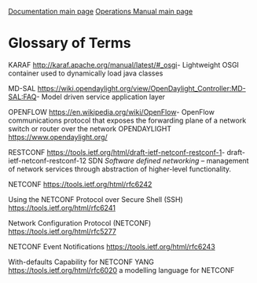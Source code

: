 [Documentation main page](https://frinxio.github.io/Frinx-docs/)
[Operations Manual main page](https://frinxio.github.io/Frinx-docs/FRINX_ODL_Distribution/Carbon/operations_manual.html)
# Glossary of Terms
KARAF <http://karaf.apache.org/manual/latest/#_osgi>- Lightweight OSGI container used to dynamically load java classes

MD-SAL <https://wiki.opendaylight.org/view/OpenDaylight_Controller:MD-SAL:FAQ>- Model driven service application layer

OPENFLOW <https://en.wikipedia.org/wiki/OpenFlow>- OpenFlow communications protocol that exposes the forwarding plane of a network switch or router over the network OPENDAYLIGHT <https://www.opendaylight.org/>

RESTCONF <https://tools.ietf.org/html/draft-ietf-netconf-restconf-1>- draft-ietf-netconf-restconf-12 SDN *Software defined networking* – management of network services through abstraction of higher-level functionality.

NETCONF <https://tools.ietf.org/html/rfc6242>

Using the NETCONF Protocol over Secure Shell (SSH) <https://tools.ietf.org/html/rfc6241>

Network Configuration Protocol (NETCONF) <https://tools.ietf.org/html/rfc5277>

NETCONF Event Notifications <https://tools.ietf.org/html/rfc6243>

With-defaults Capability for NETCONF YANG <https://tools.ietf.org/html/rfc6020> a modelling language for NETCONF
